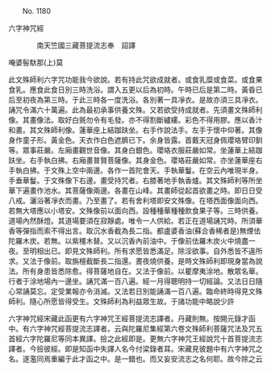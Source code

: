﻿　　No. 1180

六字神咒經

　　　　南天竺國三藏菩提流志奉　詔譯


唵婆髻馱那(上)莫

此文殊師利六字咒功能我今欲說。若有持此咒欲成就者。或食乳糜或食菜。或食果食乳。應食此食日別三時洗浴。謂入五更以后為初時。午時已后是第二時。黃昏已后至初夜為第三時。于此三時各一度洗浴。各別著一具凈衣。是故亦須三具凈衣。誦咒令滿六十萬遍。此為最初承事供養文殊。又若欲受持成就者。先須畫文殊師利像。其畫像法。取好白氈勿令有毛發。亦不得割斷纑縷。彩色不得用膠。應以香汁和畫。其文殊師利像。蓮華座上結跏趺坐。右手作說法手。左手于懷中仰著。其像身作童子形。黃金色。天衣作白色遮臍已下。余身皆露。首戴天冠身佩瓔珞臂印釧等。眾事莊嚴。左廂畫觀世音像。其身白銀色。瓔珞衣服莊嚴如常。坐蓮華上結跏趺坐。右手執白拂。右廂畫普賢菩薩像。其身金色。瓔珞莊嚴如常。亦坐蓮華座右手執白拂。于文殊上空中兩邊。各作一首陀會天。手執華鬘。在空云內唯現半身。手垂華鬘。于文殊像下右邊。畫受持咒者。右膝著地手執香爐。其文殊師利等所坐華下遍畫作池水。其菩薩像兩邊。各畫在山峰。其畫師從起首欲畫之時。即日日受八戒。灑浴著凈衣而畫。乃至畫了。若有舍利塔即安文殊像。在塔西面像面向西。若無大塔應以小塔安。文殊像前以面向西。設種種華種種飲食果子等。三時供養。道場內然酥燈。其道場要須在寂靜處。唯令一人供給。若正在道場誦咒時。所須華香等彈指而索不得出言。取沉水香截為長二指。都盧婆香油(蘇合香稀者是)無煙佉陀羅木炭。若無。以紫橿木替。又以沉香內前油中。于像前佉羅木炭火中燒盡一夜。至明相出已。即見文殊師利。所有求愿皆悉滿足。除淫欲事。自外悉皆不違所求。又法于像前。取旃檀截斷長二指還。晝夜燒供養。是時文殊師利即現身當為說法。所有身患皆悉除愈。得菩薩地自在。又法于像前。以瞿摩夷涂地。散眾名華。行者于涂地場內一邊坐。誦咒滿一百八遍。經一月得聰明持一切經論。又法日日隨心常誦莫忘。定受業報亦令消滅。又法若日別能誦滿一百八遍。臨命終時得見文殊師利。隨心所愿皆得受生。文殊師利為利益眾生故。于諸功能中略說少許

六字神咒經宋藏此函更有六字神咒王經菩提流志譯者。丹藏則無。按開元錄才函中。有六字神咒經菩提流志譯者。云與陀羅尼集經第六卷文殊師利菩薩咒法及咒五首經六字陀羅尼等同本異譯。撿之此經即是。更無六字神咒王經說咒十首菩提流志譯者。今撿彼經。即是知函中失譯人名今付梁錄者耳。宋藏見彼題中有六字神咒之名。遂濫同焉重編于此才函之中。是一錯也。而又妄安流志之名何耶。故今除之云
